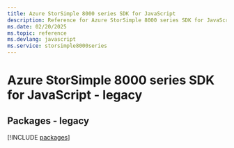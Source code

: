 ```yaml
---
title: Azure StorSimple 8000 series SDK for JavaScript
description: Reference for Azure StorSimple 8000 series SDK for JavaScript
ms.date: 02/20/2025
ms.topic: reference
ms.devlang: javascript
ms.service: storsimple8000series
---
```

# Azure StorSimple 8000 series SDK for JavaScript - legacy
## Packages - legacy
[!INCLUDE [packages](storsimple-8000-series-index.md)]